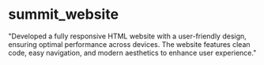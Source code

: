 # summit_website
"Developed a fully responsive HTML website with a user-friendly design, ensuring optimal performance across devices. The website features clean code, easy navigation, and modern aesthetics to enhance user experience."
